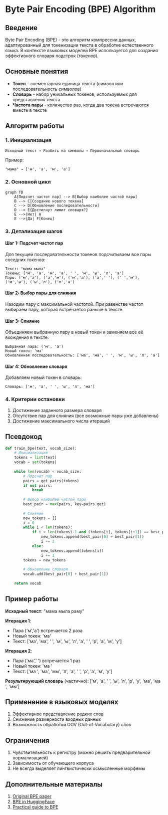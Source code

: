 # Byte Pair Encoding (BPE) Algorithm

## Введение

Byte Pair Encoding (BPE) - это алгоритм компрессии данных, адаптированный для токенизации текста в обработке естественного языка. В контексте языковых моделей BPE используется для создания эффективного словаря подстрок (токенов).

## Основные понятия

- **Токен** - элементарная единица текста (символ или последовательность символов)
- **Словарь** - набор уникальных токенов, используемых для представления текста
- **Частота пары** - количество раз, когда два токена встречаются вместе в тексте

## Алгоритм работы

### 1. Инициализация
```python
Исходный текст → Разбить на символы → Первоначальный словарь
```
Пример:
```
"мама" → ['м', 'а', 'м', 'а']
```

### 2. Основной цикл
```mermaid
graph TD
    A[Подсчет частот пар] --> B[Выбор наиболее частой пары]
    B --> C[Создание нового токена]
    C --> D[Обновление последовательности]
    D --> E{Достигнут лимит словаря?}
    E -->|Нет| A
    E -->|Да| F[Конец]
```

### 3. Детализация шагов

#### Шаг 1: Подсчет частот пар
Для текущей последовательности токенов подсчитываем все пары соседних токенов:
```
Текст: "мама мыла"
Токены: ['м', 'а', 'м', 'а', ' ', 'м', 'ы', 'л', 'а']
Пары: ('м','а'), ('а','м'), ('м','а'), ('а',' '), (' ','м'), ('м','ы'), ('ы','л'), ('л','а')
```

#### Шаг 2: Выбор пары для слияния
Находим пару с максимальной частотой. При равенстве частот выбираем пару, которая встречается раньше в тексте.

#### Шаг 3: Слияние
Объединяем выбранную пару в новый токен и заменяем все её вхождения в тексте:
```
Выбранная пара: ('м', 'а')
Новый токен: 'ма'
Обновленная последовательность: ['ма', 'ма', ' ', 'м', 'ы', 'л', 'а']
```

#### Шаг 4: Обновление словаря
Добавляем новый токен в словарь:
```
Словарь: ['м', 'а', ' ', 'ы', 'л', 'ма']
```

### 4. Критерии остановки

1. Достижение заданного размера словаря
2. Отсутствие пар для слияния (все возможные пары уже добавлены)
3. Достижение максимального числа итераций

## Псевдокод

```python
def train_bpe(text, vocab_size):
    # Инициализация
    tokens = list(text)
    vocab = set(tokens)
    
    while len(vocab) < vocab_size:
        # Подсчет пар
        pairs = get_pairs(tokens)
        if not pairs:
            break
            
        # Выбор наиболее частой пары
        best_pair = max(pairs, key=pairs.get)
        
        # Слияние
        new_tokens = []
        i = 0
        while i < len(tokens):
            if i < len(tokens)-1 and (tokens[i], tokens[i+1]) == best_pair:
                new_tokens.append(best_pair[0] + best_pair[1])
                i += 2
            else:
                new_tokens.append(tokens[i])
                i += 1
        tokens = new_tokens
        
        # Обновление словаря
        vocab.add(best_pair[0] + best_pair[1])
    
    return vocab
```

## Пример работы

**Исходный текст**: "мама мыла раму"

**Итерация 1**:
- Пара ('м','а') встречается 2 раза
- Новый токен: 'ма'
- Текст: ['ма', 'ма', ' ', 'м', 'ы', 'л', 'а', ' ', 'р', 'а', 'м', 'у']

**Итерация 2**:
- Пара ('ма',' ') встречается 1 раз
- Новый токен: 'ма '
- Текст: ['ма ', 'ма', 'мы', 'л', 'а', ' ', 'р', 'а', 'м', 'у']

**Результирующий словарь** (частично):
['м', 'а', ' ', 'ы', 'л', 'р', 'у', 'ма', 'ма ', 'мы']

## Применение в языковых моделях

1. Эффективное представление редких слов
2. Снижение размерности входных данных
3. Возможность обработки OOV (Out-of-Vocabulary) слов

## Ограничения

1. Чувствительность к регистру (можно решить предварительной нормализацией)
2. Зависимость от обучающего корпуса
3. Не всегда выделяет лингвистически осмысленные морфемы

## Дополнительные материалы

1. [Original BPE paper](https://arxiv.org/abs/1508.07909)
2. [BPE in HuggingFace](https://huggingface.co/docs/transformers/tokenizer_summary)
3. [Practical guide to BPE](https://towardsdatascience.com/byte-pair-encoding-subword-based-tokenization-algorithm-77828a70bee0)

